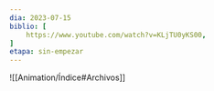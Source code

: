 ```yaml
---
dia: 2023-07-15
biblio: [
	https://www.youtube.com/watch?v=KLjTU0yKS00,
]
etapa: sin-empezar
---
```










![[Animation/Índice#Archivos]]